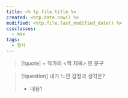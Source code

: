 ```yaml
---
title: <% tp.file.title %>
created: <%tp.date.now() %>
modified: <%tp.file.last_modified_date() %>
cssclasses:
  - max
tags:
  - 필사
---
```

> [!quote] ~ 작가의 <책 제목> 한 문구
> 

> [!question] 내가 느낀 감정과 생각은?
> - 내용1

